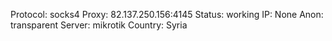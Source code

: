 Protocol: socks4
Proxy: 82.137.250.156:4145
Status: working
IP: None
Anon: transparent
Server: mikrotik
Country: Syria

